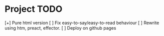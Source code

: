 # Project TODO

[+] Pure html version
[ ] Fix easy-to-say/easy-to-read behaviour
[ ] Rewrite using htm, preact, effector.
[ ] Deploy on github pages
